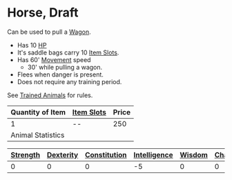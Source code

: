 # Horse, Draft

Can be used to pull a [Wagon](Wagon.md). 

* Has 10 [HP](../../../../../Player%20Characters/Derived%20Statistics/Health%20Points.md)
* It's saddle bags carry 10 [Item Slots](../../../../../Player%20Characters/Derived%20Statistics/Item%20Slots.md). 
* Has 60' [Movement](../../../../../Game%20Procedures/Movement.md) speed
  * 30' while pulling a wagon. 
* Flees when danger is present.
* Does not require any training period.

See [Trained Animals](../../../Trained%20Animals.md) for rules.

|Quantity of Item|[Item Slots](../../../../../Player%20Characters/Derived%20Statistics/Item%20Slots.md)|Price|
|----------------|----------|-----|
|1|--|250|
|Animal Statistics|||

|[Strength](../../../../../Player%20Characters/Chosen%20Statistics/Strength.md)|[Dexterity](../../../../../Player%20Characters/Chosen%20Statistics/Dexterity.md)|[Constitution](../../../../../Player%20Characters/Chosen%20Statistics/Constitution.md)|[Intelligence](../../../../../Player%20Characters/Chosen%20Statistics/Intelligence.md)|[Wisdom](../../../../../Player%20Characters/Chosen%20Statistics/Wisdom.md)<br>|[Charisma](../../../../../Player%20Characters/Chosen%20Statistics/Charisma.md)<br>|
|--------|---------|------------|------------|------|--------|
|0|0|0|-5|0|0|
